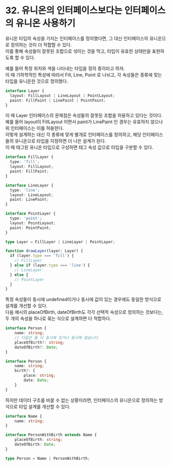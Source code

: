 # 32. 유니온의 인터페이스보다는 인터페이스의 유니온 사용하기

유니온 타입의 속성을 가지는 인터페이스를 정의했다면, 그 대신 인터페이스의 유니온으로 정의하는 것이 더 적합할 수 있다.  
이를 통해 속성들이 잘못된 조합으로 섞이는 것을 막고, 타입이 유효한 상태만을 표현하도록 할 수 있다.

예를 들어 특정 위치와 색을 나타내는 타입을 정의 중이라고 하자.  
이 때 기하학적인 특성에 따라서 Fill, Line, Point 로 나뉘고, 각 속성들은 종류에 맞는 타입을 유니온한 것으로 정의했다.

```ts
interface Layer {
  layout: FillLayout | LineLayout | PointLayout;
  paint: FillPaint | LinePaint | PointPaint;
}
```

이 때 Layer 인터페이스의 문제점은 속성들의 잘못된 조합을 허용하고 있다는 것이다.  
예를 들어 layout이 FillLayout 이면서 paint가 LinePaint 인 경우는 유효하지 않으나 위 인터페이스는 이를 허용한다.  
이렇게 설계하는 대신 각 종류에 맞게 별개로 인터페이스를 정의하고, 해당 인터페이스들의 유니온으로 타입을 지정하면 더 나은 설계가 된다.  
이 때 태그된 유니온 타입으로 구성하면 태그 속성 값으로 타입을 구분할 수 있다.

```ts
interface FillLayer {
  type: 'fill';
  layout: FillLayout;
  paint: FillPaint;
}

interface LineLayer {
  type: 'line';
  layout: LineLayout;
  paint: LinePaint;
}

interface PointLayer {
  type: 'point';
  layout: PointLayout;
  paint: PointPaint;
}

type Layer = FillLayer | LineLayer | PointLayer;

function drawLayer(layer: Layer) {
  if (layer.type === 'fill') {
    // FillLayer
  } else if (layer.type === 'line') {
    // LineLayer
  } else {
    // PointLayer
  }
}
```

특정 속성들이 동시에 undefined이거나 동시에 값이 있는 경우에도 동일한 방식으로 설계를 개선할 수 있다.  
다음 예시의 placeOfBirth, dateOfBirth도 각각 선택적 속성으로 정의하는 것보다는, 두 개의 속성을 하나로 묶는 식으로 설계하면 더 적합하다.

```ts
interface Person {
    name: string;
    // 다음은 둘 다 동시에 있거나 동시에 없습니다
    placeOfBirth?: string;
    dateOfBirth?: Date;
}

interface Person {
    name: string;
    birth?: {
        place: string;
        date: Date;
    }
}
```

하지만 데이터 구조를 바꿀 수 없는 상황이라면, 인터페이스의 유니온으로 정의하는 방식으로 타입 설계를 개선할 수 있다.

```ts
interface Name {
    name: string;
}

interface PersonWithBirth extends Name {
    placeOfBirth: string;
    dateOfBirth: Date;
}

type Person = Name | PersonWithBirth;
```
